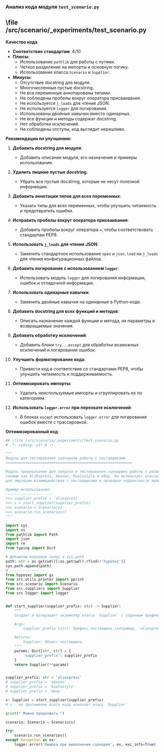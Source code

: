 ### **Анализ кода модуля `test_scenario.py`**

## \file /src/scenario/_experiments/test_scenario.py

**Качество кода**:
- **Соответствие стандартам**: 4/10
- **Плюсы**:
    - Использование `pathlib` для работы с путями.
    - Четкое разделение на импорты и основную логику.
    - Использование класса `Scenario` и `Supplier`.
- **Минусы**:
    - Отсутствие docstring для модуля.
    - Многочисленные пустые docstring.
    - Не все переменные аннотированы типами.
    - Не соблюдены пробелы вокруг оператора присваивания.
    - Не используется `j_loads` для чтения JSON.
    - Не используется `logger` для логирования.
    - Использованы двойные кавычки вместо одинарных.
    - Не все функции и методы содержат docstring.
    - Нет обработки исключений.
    - Не соблюдены отступы, код выглядит неряшливо.

**Рекомендации по улучшению**:

1.  **Добавить docstring для модуля**:
    - Добавить описание модуля, его назначения и примеры использования.

2.  **Удалить лишние пустые docstring**:
    - Убрать все пустые docstring, которые не несут полезной информации.

3.  **Добавить аннотации типов для всех переменных**:
    - Указать типы для всех переменных, чтобы улучшить читаемость и предотвратить ошибки.

4.  **Исправить пробелы вокруг оператора присваивания**:
    - Добавить пробелы вокруг оператора `=`, чтобы соответствовать стандартам PEP8.

5.  **Использовать `j_loads` для чтения JSON**:
    - Заменить стандартное использование `open` и `json.load` на `j_loads` для чтения конфигурационных файлов.

6.  **Добавить логирование с использованием `logger`**:
    - Использовать модуль `logger` для логирования информации, ошибок и отладочной информации.

7.  **Использовать одинарные кавычки**:
    - Заменить двойные кавычки на одинарные в Python-коде.

8.  **Добавить docstring для всех функций и методов**:
    - Описать назначение каждой функции и метода, их параметры и возвращаемые значения.

9.  **Добавить обработку исключений**:
    - Добавить блоки `try...except` для обработки возможных исключений и логирования ошибок.

10. **Улучшить форматирование кода**:
    - Привести код в соответствие со стандартами PEP8, чтобы улучшить читаемость и поддерживаемость.

11. **Оптимизировать импорты**:
    - Удалить неиспользуемые импорты и сгруппировать их по категориям.

12. **Использовать `logger.error` при перехвате исключений**:
    - В блоках `except` использовать `logger.error` для логирования ошибок вместе с трассировкой.

**Оптимизированный код**:

```python
## \file /src/scenario/_experiments/test_scenario.py
# -*- coding: utf-8 -*-

"""
Модуль для тестирования сценариев работы с поставщиками.
==========================================================

Модуль предназначен для запуска и тестирования сценариев работы с различными поставщиками,
такими как AliExpress, Amazon, Kualastyle и eBay. Он использует классы `Scenario` и `Supplier`
для эмуляции взаимодействия с поставщиками и проверки корректности выполнения сценариев.

Пример использования:
----------------------
>>> supplier_prefix = 'aliexpress'
>>> s = start_supplier(supplier_prefix)
>>> scenario = Scenario(s)
>>> scenario.run_scenarios()
"""

import sys
import os
from pathlib import Path
import json
import re
from typing import Dict

# Добавляю корневую папку в sys.path
path: str = os.getcwd()[:os.getcwd().rfind(r'hypotez')]
sys.path.append(path)
# ----------------
from hypotez import gs
from src.utils.printer import pprint
from src.scenario import Scenario
from src.suppliers import Supplier
from src.logger import logger


def start_supplier(supplier_prefix: str) -> Supplier:
    """
    Создает и возвращает экземпляр класса `Supplier` с заданным префиксом.

    Args:
        supplier_prefix (str): Префикс поставщика (например, 'aliexpress', 'amazon').

    Returns:
        Supplier: Объект поставщика.
    """
    params: Dict[str, str] = {
        'supplier_prefix': supplier_prefix
    }
    return Supplier(**params)


supplier_prefix: str = 'aliexpress'
# supplier_prefix = 'amazon'
# supplier_prefix = 'kualastyle'
# supplier_prefix = 'ebay'

s: Supplier = start_supplier(supplier_prefix)
# s - на протяжении всего кода означает класс `Supplier`

print(" Можно продолжать ")

scenario: Scenario = Scenario(s)

try:
    scenario.run_scenarios()
except Exception as ex:
    logger.error('Ошибка при выполнении сценария', ex, exc_info=True)